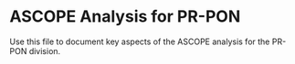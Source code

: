 # ASCOPE Analysis for PR-PON

Use this file to document key aspects of the ASCOPE analysis for the PR-PON division.
